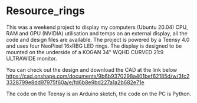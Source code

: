 # Resource_rings
This was a weekend project to display my computers (Ubuntu 20.04) CPU, RAM and GPU (NVIDIA) utilisation and temps on an external display, all the code and design files are available.
The project is powered by a Teensy 4.0 and uses four NeoPixel 16xRBG LED rings.
The display is designed to be mounted on the underside of a KOGAN 34" WQHD CURVED 21:9 ULTRAWIDE monitor.

You can check out the design and download the CAD at the link below
https://cad.onshape.com/documents/9b6b9370298a401bef62185d/w/3fc23328799e8dd97975f60a/e/fd6b8e9bd227a1a2b682e71e

The code on the Teensy is an Arduino sketch, the code on the PC is Python.
